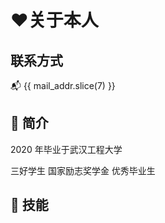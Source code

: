 # ❤️关于本人

## <flat-color-icons-contacts /> 联系方式

<script lang="ts" setup>
import { computed } from 'vue';
import { useI18n } from 'vue-i18n';
const { t } = useI18n();
const mail_addr = computed(() => String(t('nav.mail_addr')).replace('&#64;', '@'));
</script>

<a :href="mail_addr" :title="t('nav.mail')">📬 {{ mail_addr.slice(7) }}</a>

## 📝 简介

2020 年毕业于武汉工程大学

<n-tag class="mr-2" type="success"> 三好学生 </n-tag>
<n-tag class="mr-2" type="warning"> 国家励志奖学金 </n-tag>
<n-tag class="mr-2" type="info"> 优秀毕业生 </n-tag>

## 🔧 技能

<div class="text-center">
  <logos-javascript class="mr-2 text-6xl" />
  <logos-html-5 class="mr-2 text-6xl" />
  <logos-css-3 class="mr-2 text-6xl" />
  <logos-typescript-icon class="mr-2 text-6xl" />
  <logos-nodejs-icon class="mr-2 text-6xl" />
  <logos-vue class="text-6xl" />
</div>

<div class="text-center mt-2">
  <logos-raspberry-pi class="mr-2 text-6xl" />
  <logos-linux-tux class="mr-2 text-6xl" />
  <logos-nginx class="mr-2 text-6xl" />
  <logos-docker-icon class="mr-2 text-6xl" />
  <logos-python class="mr-2 text-6xl" />
  <logos-php class="text-6xl" />
</div>